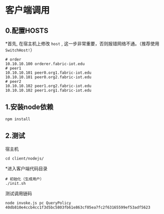 # 客户端调用

## 0.配置HOSTS
*首先, 在宿主机上修改 `host` , 这一步非常重要，否则报错网络不通。（推荐使用 `SwitchHost!`）
```shell
# order
10.10.10.100 orderer.fabric-iot.edu
# peer1
10.10.10.101 peer0.org1.fabric-iot.edu
10.10.10.101 peer0.org2.fabric-iot.edu
# peer2
10.10.10.102 peer1.org2.fabric-iot.edu
10.10.10.102 peer1.org1.fabric-iot.edu
```

## 1.安装node依赖
```shell
npm install
```

## 2.测试
宿主机
```shell
cd client/nodejs/
```
*进入客户端代码目录

```shell
# 初始化（生成用户）
./init.sh
```
测试调用链码
```
node invoke.js pc QueryPolicy 40db810e4ccb4cc1f3d5bc5803fb61e863cf05ea7fc2f63165599ef53adf5623
```